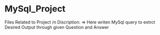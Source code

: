 # MySql_Project
Files Related to Project /n
Discription: => Here writen MySql query to extrct Desired Output through given Question and Answer
